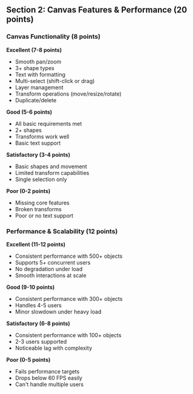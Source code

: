 ## Section 2: Canvas Features & Performance (20 points)

### Canvas Functionality (8 points)

**Excellent (7-8 points)**

- Smooth pan/zoom
- 3+ shape types
- Text with formatting
- Multi-select (shift-click or drag)
- Layer management
- Transform operations (move/resize/rotate)
- Duplicate/delete

**Good (5-6 points)**

- All basic requirements met
- 2+ shapes
- Transforms work well
- Basic text support

**Satisfactory (3-4 points)**

- Basic shapes and movement
- Limited transform capabilities
- Single selection only

**Poor (0-2 points)**

- Missing core features
- Broken transforms
- Poor or no text support

### Performance & Scalability (12 points)

**Excellent (11-12 points)**

- Consistent performance with 500+ objects
- Supports 5+ concurrent users
- No degradation under load
- Smooth interactions at scale

**Good (9-10 points)**

- Consistent performance with 300+ objects
- Handles 4-5 users
- Minor slowdown under heavy load

**Satisfactory (6-8 points)**

- Consistent performance with 100+ objects
- 2-3 users supported
- Noticeable lag with complexity

**Poor (0-5 points)**

- Fails performance targets
- Drops below 60 FPS easily
- Can't handle multiple users

